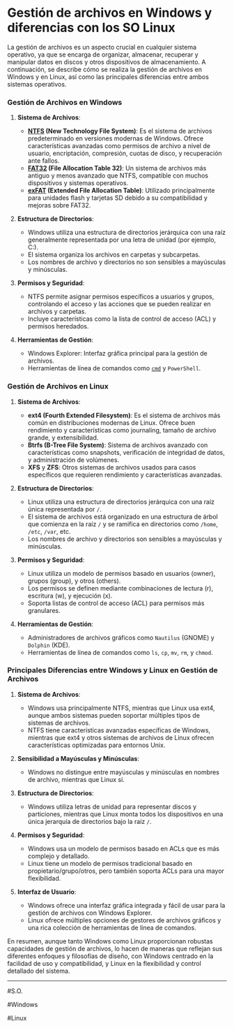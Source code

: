 # Gestión de archivos en Windows y diferencias con los SO Linux

La gestión de archivos es un aspecto crucial en cualquier sistema operativo, ya que se encarga de organizar, almacenar, recuperar y manipular datos en discos y otros dispositivos de almacenamiento. A continuación, se describe cómo se realiza la gestión de archivos en Windows y en Linux, así como las principales diferencias entre ambos sistemas operativos.

### Gestión de Archivos en Windows

1. **Sistema de Archivos**:
   - **[NTFS](https://en.wikipedia.org/wiki/NTFS) (New Technology File System)**: Es el sistema de archivos predeterminado en versiones modernas de Windows. Ofrece características avanzadas como permisos de archivo a nivel de usuario, encriptación, compresión, cuotas de disco, y recuperación ante fallos.
   - **[FAT32](https://en.wikipedia.org/wiki/File_Allocation_Table#FAT32) (File Allocation Table 32)**: Un sistema de archivos más antiguo y menos avanzado que NTFS, compatible con muchos dispositivos y sistemas operativos.
   - **[exFAT](https://en.wikipedia.org/wiki/ExFAT) (Extended File Allocation Table)**: Utilizado principalmente para unidades flash y tarjetas SD debido a su compatibilidad y mejoras sobre FAT32.

2. **Estructura de Directorios**:
   - Windows utiliza una estructura de directorios jerárquica con una raíz generalmente representada por una letra de unidad (por ejemplo, C:\).
   - El sistema organiza los archivos en carpetas y subcarpetas.
   - Los nombres de archivo y directorios no son sensibles a mayúsculas y minúsculas.

3. **Permisos y Seguridad**:
   - NTFS permite asignar permisos específicos a usuarios y grupos, controlando el acceso y las acciones que se pueden realizar en archivos y carpetas.
   - Incluye características como la lista de control de acceso (ACL) y permisos heredados.

4. **Herramientas de Gestión**:
   - Windows Explorer: Interfaz gráfica principal para la gestión de archivos.
   - Herramientas de línea de comandos como [`cmd`](https://learn.microsoft.com/es-es/windows-server/administration/windows-commands/windows-commands) y `PowerShell`.

### Gestión de Archivos en Linux

1. **Sistema de Archivos**:
   - **ext4 (Fourth Extended Filesystem)**: Es el sistema de archivos más común en distribuciones modernas de Linux. Ofrece buen rendimiento y características como journaling, tamaño de archivo grande, y extensibilidad.
   - **Btrfs (B-Tree File System)**: Sistema de archivos avanzado con características como snapshots, verificación de integridad de datos, y administración de volúmenes.
   - **XFS** y **ZFS**: Otros sistemas de archivos usados para casos específicos que requieren rendimiento y características avanzadas.

2. **Estructura de Directorios**:
   - Linux utiliza una estructura de directorios jerárquica con una raíz única representada por `/`.
   - El sistema de archivos está organizado en una estructura de árbol que comienza en la raíz `/` y se ramifica en directorios como `/home`, `/etc`, `/var`, etc.
   - Los nombres de archivo y directorios son sensibles a mayúsculas y minúsculas.

3. **Permisos y Seguridad**:
   - Linux utiliza un modelo de permisos basado en usuarios (owner), grupos (group), y otros (others).
   - Los permisos se definen mediante combinaciones de lectura (r), escritura (w), y ejecución (x).
   - Soporta listas de control de acceso (ACL) para permisos más granulares.

4. **Herramientas de Gestión**:
   - Administradores de archivos gráficos como `Nautilus` (GNOME) y `Dolphin` (KDE).
   - Herramientas de línea de comandos como `ls`, `cp`, `mv`, `rm`, y `chmod`.

### Principales Diferencias entre Windows y Linux en Gestión de Archivos

1. **Sistema de Archivos**:
   - Windows usa principalmente NTFS, mientras que Linux usa ext4, aunque ambos sistemas pueden soportar múltiples tipos de sistemas de archivos.
   - NTFS tiene características avanzadas específicas de Windows, mientras que ext4 y otros sistemas de archivos de Linux ofrecen características optimizadas para entornos Unix.

2. **Sensibilidad a Mayúsculas y Minúsculas**:
   - Windows no distingue entre mayúsculas y minúsculas en nombres de archivo, mientras que Linux sí.

3. **Estructura de Directorios**:
   - Windows utiliza letras de unidad para representar discos y particiones, mientras que Linux monta todos los dispositivos en una única jerarquía de directorios bajo la raíz `/`.

4. **Permisos y Seguridad**:
   - Windows usa un modelo de permisos basado en ACLs que es más complejo y detallado.
   - Linux tiene un modelo de permisos tradicional basado en propietario/grupo/otros, pero también soporta ACLs para una mayor flexibilidad.

5. **Interfaz de Usuario**:
   - Windows ofrece una interfaz gráfica integrada y fácil de usar para la gestión de archivos con Windows Explorer.
   - Linux ofrece múltiples opciones de gestores de archivos gráficos y una rica colección de herramientas de línea de comandos.

En resumen, aunque tanto Windows como Linux proporcionan robustas capacidades de gestión de archivos, lo hacen de maneras que reflejan sus diferentes enfoques y filosofías de diseño, con Windows centrado en la facilidad de uso y compatibilidad, y Linux en la flexibilidad y control detallado del sistema.

---

#S.O.

#Windows

#Linux